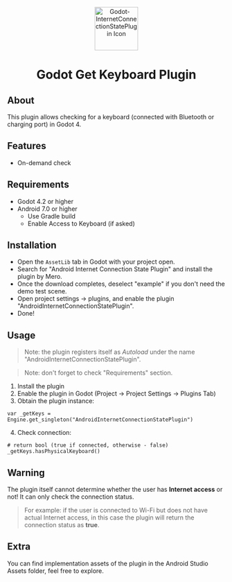 <p align="center">
  <img src="./icon.png"  height="100" alt="Godot-InternetConnectionStatePlugin Icon"/>
</p>

<h1 align="center">
  Godot Get Keyboard Plugin
</h1>

## About

This plugin allows checking for a keyboard (connected with Bluetooth or charging port) in Godot 4.

## Features

- On-demand check

## Requirements 

- Godot 4.2 or higher
- Android 7.0 or higher
  - Use Gradle build
  - Enable Access to Keyboard (if asked)


## Installation

- Open the `AssetLib` tab in Godot with your project open.
- Search for "Android Internet Connection State Plugin" and install the plugin by Mero.
- Once the download completes, deselect "example" if you don't need the demo test scene.
- Open project settings -> plugins, and enable the plugin "AndroidInternetConnectionStatePlugin".
- Done!


## Usage
  
> Note: the plugin registers itself as *Autoload* under the name "AndroidInternetConnectionStatePlugin".

> Note: don't forget to check "Requirements" section.

1. Install the plugin
2. Enable the plugin in Godot (Project -> Project Settings -> Plugins Tab)
3. Obtain the plugin instance:
```
var _getKeys = Engine.get_singleton("AndroidInternetConnectionStatePlugin")
```
4. Check connection:
```
# return bool (true if connected, otherwise - false)
_getKeys.hasPhysicalKeyboard()
```


## Warning

The plugin itself cannot determine whether the user has **Internet access** or not! It can only check the connection status.
> For example: if the user is connected to Wi-Fi but does not have actual Internet access, in this case the plugin will return the connection status as **true**.


## Extra

You can find implementation assets of the plugin in the Android Studio Assets folder, feel free to explore. 
